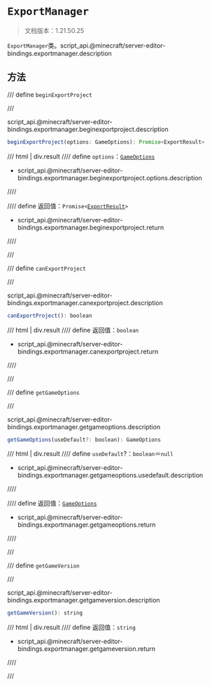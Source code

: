 # `ExportManager`

> 文档版本：1.21.50.25

`ExportManager`类。script_api.@minecraft/server-editor-bindings.exportmanager.description

## 方法

/// define
`beginExportProject`


///

script_api.@minecraft/server-editor-bindings.exportmanager.beginexportproject.description

```js
beginExportProject(options: GameOptions): Promise<ExportResult>
```

/// html | div.result
//// define
`options`：[`GameOptions`](./gameoptions.md)

- script_api.@minecraft/server-editor-bindings.exportmanager.beginexportproject.options.description


////

//// define
返回值：<code>Promise&lt;<a href="../exportresult/">ExportResult</a>&gt;</code>

- script_api.@minecraft/server-editor-bindings.exportmanager.beginexportproject.return


////

///


/// define
`canExportProject`


///

script_api.@minecraft/server-editor-bindings.exportmanager.canexportproject.description

```js
canExportProject(): boolean
```

/// html | div.result
//// define
返回值：`boolean`

- script_api.@minecraft/server-editor-bindings.exportmanager.canexportproject.return


////

///


/// define
`getGameOptions`


///

script_api.@minecraft/server-editor-bindings.exportmanager.getgameoptions.description

```js
getGameOptions(useDefault?: boolean): GameOptions
```

/// html | div.result
//// define
`useDefault`?：`boolean`＝`null`

- script_api.@minecraft/server-editor-bindings.exportmanager.getgameoptions.usedefault.description


////

//// define
返回值：[`GameOptions`](./gameoptions.md)

- script_api.@minecraft/server-editor-bindings.exportmanager.getgameoptions.return


////

///


/// define
`getGameVersion`


///

script_api.@minecraft/server-editor-bindings.exportmanager.getgameversion.description

```js
getGameVersion(): string
```

/// html | div.result
//// define
返回值：`string`

- script_api.@minecraft/server-editor-bindings.exportmanager.getgameversion.return


////

///

